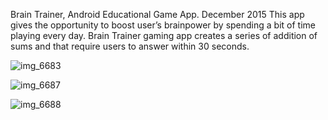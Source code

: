 
Brain Trainer, Android Educational Game App. December 2015
This app gives the opportunity to boost user’s brainpower by spending a bit of time playing every day. Brain Trainer gaming app creates a series of addition of sums and that require users to answer within 30 seconds.


![img_6683](https://cloud.githubusercontent.com/assets/24209732/23682192/94256bd4-0360-11e7-874f-19f088c12c48.PNG)

![img_6687](https://cloud.githubusercontent.com/assets/24209732/23681809/824bf312-035e-11e7-8554-c9c3999a1e8f.PNG)

![img_6688](https://cloud.githubusercontent.com/assets/24209732/23681808/8249a0da-035e-11e7-9744-d60599d64283.PNG)


